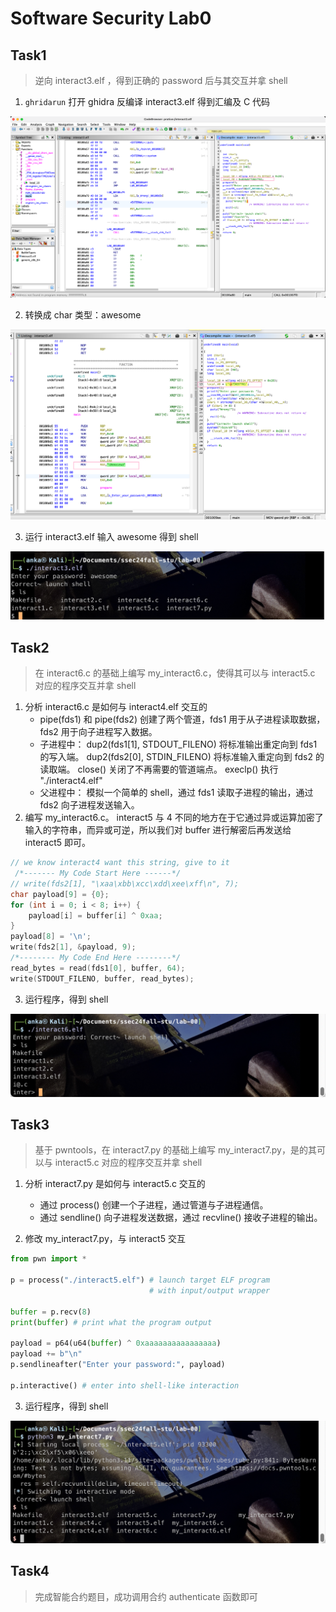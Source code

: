 # Software Security Lab0

## Task1

> 逆向 interact3.elf ，得到正确的 password 后与其交互并拿 shell

1. `ghridarun` 打开 ghidra 反编译 interact3.elf 得到汇编及 C 代码

![20240923234318](https://raw.githubusercontent.com/AnyaReese/PicGooo/main/images/20240923234318.png)

2. 转换成 char 类型：awesome

![20240924000451](https://raw.githubusercontent.com/AnyaReese/PicGooo/main/images/20240924000451.png)

3. 运行 interact3.elf 输入 awesome 得到 shell

![20240924000526](https://raw.githubusercontent.com/AnyaReese/PicGooo/main/images/20240924000526.png)

## Task2

> 在 interact6.c 的基础上编写 my_interact6.c，使得其可以与 interact5.c 对应的程序交互并拿 shell

1. 分析 interact6.c 是如何与 interact4.elf 交互的
    - pipe(fds1) 和 pipe(fds2) 创建了两个管道，fds1 用于从子进程读取数据，fds2 用于向子进程写入数据。
    - 子进程中：
        dup2(fds1[1], STDOUT_FILENO) 将标准输出重定向到 fds1 的写入端。
        dup2(fds2[0], STDIN_FILENO) 将标准输入重定向到 fds2 的读取端。
        close() 关闭了不再需要的管道端点。
        execlp() 执行 "./interact4.elf"
    - 父进程中：
        模拟一个简单的 shell，通过 fds1 读取子进程的输出，通过 fds2 向子进程发送输入。
2. 编写 my_interact6.c。 interact5 与 4 不同的地方在于它通过异或运算加密了输入的字符串，而异或可逆，所以我们对 buffer 进行解密后再发送给 interact5 即可。

```c
// we know interact4 want this string, give to it
 /*------- My Code Start Here ------*/
// write(fds2[1], "\xaa\xbb\xcc\xdd\xee\xff\n", 7);
char payload[9] = {0};
for (int i = 0; i < 8; i++) {
    payload[i] = buffer[i] ^ 0xaa;
}
payload[8] = '\n';
write(fds2[1], &payload, 9);
/*-------- My Code End Here --------*/
read_bytes = read(fds1[0], buffer, 64);
write(STDOUT_FILENO, buffer, read_bytes);
```

3. 运行程序，得到 shell

![20240924010040](https://raw.githubusercontent.com/AnyaReese/PicGooo/main/images/20240924010040.png)

## Task3

> 基于 pwntools，在 interact7.py 的基础上编写 my_interact7.py，是的其可以与 interact5.c 对应的程序交互并拿 shell

1. 分析 interact7.py 是如何与 interact5.c 交互的
    - 通过 process() 创建一个子进程，通过管道与子进程通信。
    - 通过 sendline() 向子进程发送数据，通过 recvline() 接收子进程的输出。

2. 修改 my_interact7.py，与 interact5 交互

```python
from pwn import *

p = process("./interact5.elf") # launch target ELF program
                               # with input/output wrapper

buffer = p.recv(8)
print(buffer) # print what the program output

payload = p64(u64(buffer) ^ 0xaaaaaaaaaaaaaaaa)
payload += b"\n"
p.sendlineafter("Enter your password:", payload)

p.interactive() # enter into shell-like interaction
```

3. 运行程序，得到 shell

![20240924012705](https://raw.githubusercontent.com/AnyaReese/PicGooo/main/images/20240924012705.png)

## Task4

> 完成智能合约题目，成功调用合约 authenticate 函数即可


